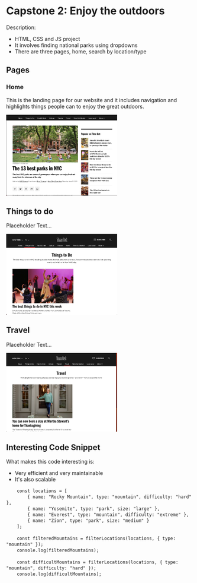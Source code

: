 # Capstone 2: Enjoy the outdoors

Description:
- HTML, CSS and JS project
- It involves finding national parks using dropdowns
- There are three pages, home, search by location/type

## Pages

### Home

This is the landing page for our website and it includes navigation and highlights things people can to enjoy the great outdoors.

<img src="screenshots/home.png" align="center" width="300" />

## Things to do

Placeholder Text...

<img src="screenshots/thingsToDo.png" align="center" width="300" />

## Travel
Placeholder Text...

<img src="screenshots/travel.png" align="center" width="300" />

## Interesting Code Snippet

What makes this code interesting is:
- Very efficient and very maintainable
- It's also scalable


```
    const locations = [
        { name: "Rocky Mountain", type: "mountain", difficulty: "hard" },
        { name: "Yosemite", type: "park", size: "large" },
        { name: "Everest", type: "mountain", difficulty: "extreme" },
        { name: "Zion", type: "park", size: "medium" }
    ];

    const filteredMountains = filterLocations(locations, { type: "mountain" });
    console.log(filteredMountains);

    const difficultMountains = filterLocations(locations, { type: "mountain", difficulty: "hard" });
    console.log(difficultMountains);
```